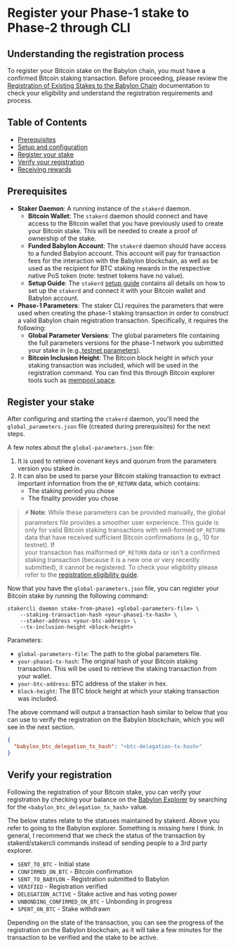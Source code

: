 # Register your Phase-1 stake to Phase-2 through CLI

## Understanding the registration process

To register your Bitcoin stake on the Babylon chain, you must have a confirmed 
Bitcoin staking transaction. Before proceeding, please review the 
[Registration of Existing Stakes to the Babylon Chain](https://github.com/babylonlabs-io/babylon/blob/main/docs/stake-registration.md) 
documentation to check your eligibility and understand the registration 
requirements and process.

## Table of Contents
- [Prerequisites](#prerequisites)
- [Setup and configuration](#setup-and-configuration)
- [Register your stake](#register-your-stake)
- [Verify your registration](#verify-your-registration)
- [Receiving rewards](#receiving-rewards)

## Prerequisites

- **Staker Daemon**: A running instance of the `stakerd` daemon.
  - **Bitcoin Wallet**: The `stakerd` daemon should connect and have access to 
    the Bitcoin wallet that you have previously used to create your Bitcoin 
    stake. This will be needed to create a proof of ownership of the stake. 
  - **Funded Babylon Account**: The `stakerd` daemon should have access to a 
    funded Babylon account. This account will pay for transaction fees for 
    the interaction with the Babylon blockchain, as well as be used as the 
    recipient for BTC staking rewards in the respective native PoS token 
    (note: testnet tokens have no value).
  - **Setup Guide**: The  `stakerd`
    [setup guide](../README.md#3-btc-staker-installation) contains all details 
    on how to set up the `stakerd` and connect it with your Bitcoin wallet 
    and Babylon account.
- **Phase-1 Parameters**: The staker CLI requires the parameters that were used 
  when creating the phase-1 staking transaction in order to construct a valid 
  Babylon chain registration transaction.
  Specifically, it requires the following:
  - **Global Parameter Versions**: The global parameters file containing the full 
    parameters versions for the phase-1 network you submitted your stake in 
    (e.g.,[testnet parameters](https://github.com/babylonlabs-io/networks/blob/main/bbn-test-4/parameters/global-params.json)).
  - **Bitcoin Inclusion Height**: The Bitcoin block height in which your staking 
    transaction was included, which will be used in the registration command. 
    You can find this through Bitcoin explorer tools such as 
    [mempool.space](https://mempool.space).

## Register your stake

After configuring and starting the `stakerd` daemon, you'll need the 
`global_parameters.json` file (created during prerequisites) for the next steps.

A few notes about the `global-parameters.json` file:
1. It is used to retrieve covenant keys and quorum from the parameters version 
   you staked in.
2. It can also be used to parse your Bitcoin staking transaction to extract 
   important information from the `OP_RETURN` data, which contains:
   - The staking period you chose
   - The finality provider you chose

> **⚡ Note**: While these parameters can be provided manually, the global 
> parameters file provides a smoother user experience. This guide is only for 
> valid Bitcoin staking transactions with well-formed `OP_RETURN` data that 
> have received sufficient Bitcoin confirmations (e.g., 10 for testnet). If  
> your transaction has malformed `OP_RETURN` data or isn't a confirmed staking 
> transaction (because it is a new one or very recently submitted), it cannot be 
> registered.
> To check your eligibility please refer to the 
> [registration eligibility guide](registration-eligibility.md).

Now that you have the `global-parameters.json` file, you can register your 
Bitcoin stake by running the following command:

```shell
stakercli daemon stake-from-phase1 <global-parameters-file> \
    --staking-transaction-hash <your-phase1-tx-hash> \
    --staker-address <your-btc-address> \
    --tx-inclusion-height <block-height>
```

Parameters:
- `global-parameters-file`: The path to the global parameters file.
- `your-phase1-tx-hash`: The original hash of your Bitcoin staking transaction.
  This will be used to retrieve the staking transaction from your wallet.
- `your-btc-address`: BTC address of the staker in hex.
- `block-height`: The BTC block height at which your staking transaction was 
  included.

The above command will output a transaction hash similar to below 
that you can use to verify the registration on the Babylon blockchain, which 
you will see in the next section.

```json
{
  "babylon_btc_delegation_tx_hash": "<btc-delegation-tx-hash>"
}
```

## Verify your registration

Following the registration of your Bitcoin stake, you can verify your 
registration by checking your balance on the [Babylon Explorer](https://babylon-testnet.l2scan.co) 
by searching for the `<babylon_btc_delegation_tx_hash>` value.

The below states relate to the statuses maintained by stakerd. Above you refer 
to going to the Babylon explorer. Something is missing here I think. In general, I recommend that we check the status of the transaction by stakerd/stakercli commands instead of sending people to a 3rd party explorer.

- `SENT_TO_BTC` - Initial state
- `CONFIRMED_ON_BTC` - Bitcoin confirmation
- `SENT_TO_BABYLON` - Registration submitted to Babylon
- `VERIFIED` - Registration verified
- `DELEGATION_ACTIVE` - Stake active and has voting power
- `UNBONDING_CONFIRMED_ON_BTC` - Unbonding in progress
- `SPENT_ON_BTC` - Stake withdrawn

Depending on the state of the transaction, you can see the progress of the 
registration on the Babylon blockchain, as it will take a few minutes for the 
transaction to be verified and the stake to be active.
